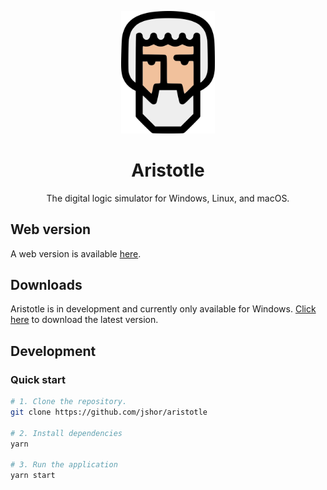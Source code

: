 <p align="center">
  <a href="https://aristotle.dev/">
    <img src="https://raw.githubusercontent.com/jshor/aristotle/master/public/logo.svg" width="150" />
  </a>

  <h1 style="text-align: center;" align="center">Aristotle</h1>
</p>

<p align="center">The digital logic simulator for Windows, Linux, and macOS.</p>

## Web version

A web version is available [here](https://aristotle.dev/web/).

## Downloads

Aristotle is in development and currently only available for Windows. [Click here](https://github.com/jshor/aristotle/releases/latest) to download the latest version.

## Development

### Quick start

```bash
# 1. Clone the repository.
git clone https://github.com/jshor/aristotle

# 2. Install dependencies
yarn

# 3. Run the application
yarn start
```
